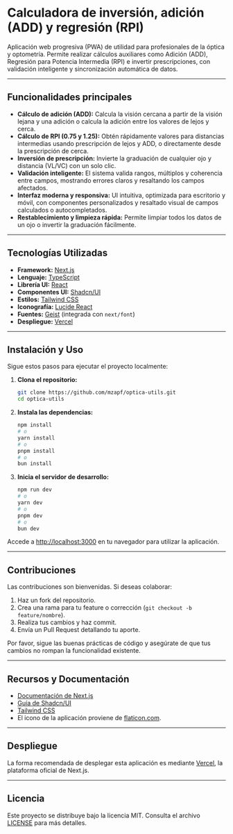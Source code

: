 # Calculadora de inversión, adición (ADD) y regresión (RPI)

Aplicación web progresiva (PWA) de utilidad para profesionales de la óptica y optometría. Permite realizar cálculos auxiliares como Adición (ADD), Regresión para Potencia Intermedia (RPI) e invertir prescripciones, con validación inteligente y sincronización automática de datos.

---

## Funcionalidades principales

- **Cálculo de adición (ADD):** Calcula la visión cercana a partir de la visión lejana y una adición o calcula la adición entre los valores de lejos y cerca.
- **Cálculo de RPI (0.75 y 1.25):** Obtén rápidamente valores para distancias intermedias usando prescripción de lejos y ADD, o directamente desde la prescripción de cerca.
- **Inversión de prescripción:** Invierte la graduación de cualquier ojo y distancia (VL/VC) con un solo clic.
- **Validación inteligente:** El sistema valida rangos, múltiplos y coherencia entre campos, mostrando errores claros y resaltando los campos afectados.
- **Interfaz moderna y responsiva:** UI intuitiva, optimizada para escritorio y móvil, con componentes personalizados y resaltado visual de campos calculados o autocompletados.
- **Restablecimiento y limpieza rápida:** Permite limpiar todos los datos de un ojo o invertir la graduación fácilmente.

---

## Tecnologías Utilizadas

- **Framework:** [Next.js](https://nextjs.org/)
- **Lenguaje:** [TypeScript](https://www.typescriptlang.org/)
- **Librería UI:** [React](https://reactjs.org/)
- **Componentes UI:** [Shadcn/UI](https://ui.shadcn.com/)
- **Estilos:** [Tailwind CSS](https://tailwindcss.com/)
- **Iconografía:** [Lucide React](https://lucide.dev/)
- **Fuentes:** [Geist](https://vercel.com/font) (integrada con `next/font`)
- **Despliegue:** [Vercel](https://vercel.com/)

---

## Instalación y Uso

Sigue estos pasos para ejecutar el proyecto localmente:

1. **Clona el repositorio:**
    ```bash
    git clone https://github.com/mzapf/optica-utils.git
    cd optica-utils
    ```
2. **Instala las dependencias:**
    ```bash
    npm install
    # o
    yarn install
    # o
    pnpm install
    # o
    bun install
    ```
3. **Inicia el servidor de desarrollo:**
    ```bash
    npm run dev
    # o
    yarn dev
    # o
    pnpm dev
    # o
    bun dev
    ```

Accede a [http://localhost:3000](http://localhost:3000) en tu navegador para utilizar la aplicación.

---

## Contribuciones

Las contribuciones son bienvenidas. Si deseas colaborar:

1. Haz un fork del repositorio.
2. Crea una rama para tu feature o corrección (`git checkout -b feature/nombre`).
3. Realiza tus cambios y haz commit.
4. Envía un Pull Request detallando tu aporte.

Por favor, sigue las buenas prácticas de código y asegúrate de que tus cambios no rompan la funcionalidad existente.

---

## Recursos y Documentación

- [Documentación de Next.js](https://nextjs.org/docs)
- [Guía de Shadcn/UI](https://ui.shadcn.com/docs)
- [Tailwind CSS](https://tailwindcss.com/docs)
- El icono de la aplicación proviene de [flaticon.com](https://www.flaticon.com/).

---

## Despliegue

La forma recomendada de desplegar esta aplicación es mediante [Vercel](https://vercel.com/), la plataforma oficial de Next.js.

---

## Licencia

Este proyecto se distribuye bajo la licencia MIT. Consulta el archivo [LICENSE](./LICENSE) para más detalles.
